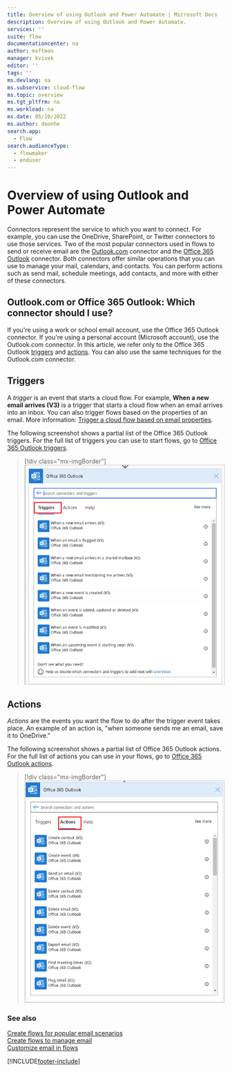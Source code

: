 ```yaml
---
title: Overview of using Outlook and Power Automate | Microsoft Docs
description: Overview of using Outlook and Power Automate.
services: ''
suite: flow
documentationcenter: na
author: msftman
manager: kvivek
editor: ''
tags: ''
ms.devlang: na
ms.subservice: cloud-flow
ms.topic: overview
ms.tgt_pltfrm: na
ms.workload: na
ms.date: 05/10/2022
ms.author: deonhe
search.app: 
  - Flow
search.audienceType: 
  - flowmaker
  - enduser
---
```

# Overview of using Outlook and Power Automate

Connectors represent the service to which you want to connect. For example, you can use the OneDrive, SharePoint, or Twitter connectors to use those services. Two of the most popular connectors used in flows to send or receive email are the [Outlook.com](/connectors/outlook/) connector and the [Office 365 Outlook](/connectors/office365/#connector-in-depth) connector. Both connectors offer similar operations that you can use to manage your mail, calendars, and contacts. You can perform actions such as send mail, schedule meetings, add contacts, and more with either of these connectors.

## Outlook.com or Office 365 Outlook: Which connector should I use?

If you're using a work or school email account, use the Office 365 Outlook connector. If you're using a personal account (Microsoft account), use the Outlook.com connector. In this article, we refer only to the Office 365 Outlook [triggers](/connectors/office365/#triggers) and [actions](/connectors/office365/#actions). You can also use the same techniques for the Outlook.com connector.

## Triggers

A *trigger* is an event that starts a cloud flow. For example, **When a new email arrives (V3)** is a trigger that starts a cloud flow when an email arrives into an inbox. You can also trigger flows based on the properties of an email. More information: [Trigger a cloud flow based on email properties](./email-triggers.md).
 
The following screenshot shows a partial list of the Office 365 Outlook triggers. For the full list of triggers you can use to start flows, go to [Office 365 Outlook triggers](/connectors/office365/#triggers).

> [!div class="mx-imgBorder"]
> ![Screenshot of a partial of the Office 365 Outlook triggers.](./media/email/email-triggers.png "Partial list of the Office 365 Outlook triggers")

## Actions

*Actions* are the events you want the flow to do after the trigger event takes place. An example of an action is, "when someone sends me an email, save it to OneDrive."

The following screenshot shows a partial list of Office 365 Outlook actions. For the full list of actions you can use in your flows, go to [Office 365 Outlook actions](/connectors/office365/#actions).

> [!div class="mx-imgBorder"]
> ![Screenshot of a partial list of Office 365 Outlook actions.](./media/email/email-actions.png "Partial list of the Office 365 Outlook actions")

### See also

[Create flows for popular email scenarios](email-top-scenarios.md)  
[Create flows to manage email](create-email-flows.md)  
[Customize email in flows](email-customization.md)

[!INCLUDE[footer-include](includes/footer-banner.md)]
